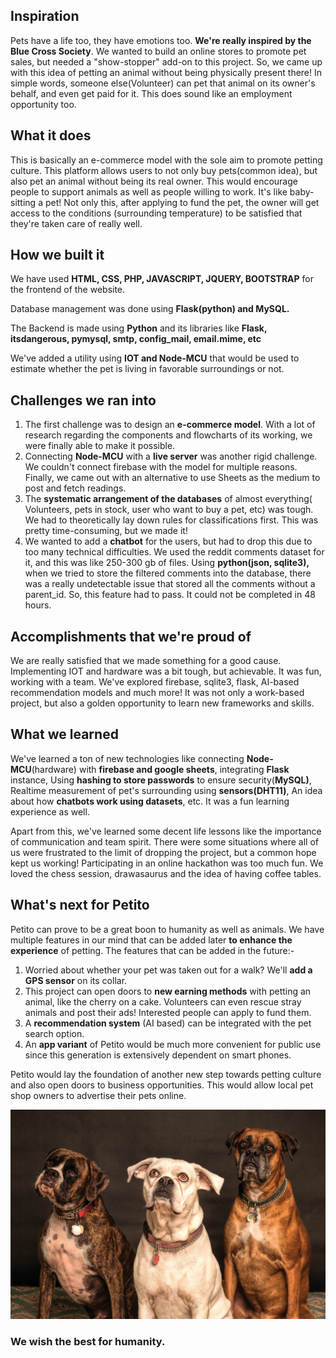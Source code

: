## Inspiration

Pets have a life too, they have emotions too. **We're really inspired by the Blue Cross Society**. We wanted to build an online stores to promote pet sales, but needed a "show-stopper" add-on to this project. So, we came up with this idea of petting an animal without being physically present there! In simple words, someone else(Volunteer) can pet that animal on its owner's behalf, and even get paid for it. This does sound like an employment opportunity too. 

## What it does

This is basically an e-commerce model with the sole aim to promote petting culture. This platform allows users to not only buy pets(common idea), but also pet an animal without being its real owner. This would encourage people to support animals as well as people willing to work. It's like baby-sitting a pet! Not only this, after applying to fund the pet, the owner will get access to the conditions (surrounding temperature) to be satisfied that they're taken care of really well.

## How we built it

We have used **HTML, CSS, PHP, JAVASCRIPT, JQUERY, BOOTSTRAP** for the frontend of the website. 

Database management was done using **Flask(python)  and MySQL.**

The Backend is made using **Python** and its libraries like **Flask, itsdangerous, pymysql, smtp, config_mail, email.mime, etc**

We've added a utility using **IOT and Node-MCU** that would be used to estimate whether the pet is living in favorable surroundings or not.

## Challenges we ran into

1. The first challenge was to design an **e-commerce model**. With a lot of research regarding the components and flowcharts of its working, we were finally able to make it possible.
2. Connecting **Node-MCU** with a **live server** was another rigid challenge. We couldn't connect firebase with the model for multiple reasons. Finally, we came out with an alternative to use Sheets as the medium to post and fetch readings.
3. The **systematic arrangement of the databases** of almost everything( Volunteers, pets in stock, user who want to buy a pet, etc) was tough. We had to theoretically lay down rules for classifications first. This was pretty time-consuming, but we made it!
4. We wanted to add a **chatbot** for the users, but had to drop this due to too many technical difficulties. We used the reddit comments dataset for it, and this was like 250-300 gb of files. Using **python(json, sqlite3),**  when we tried to store the filtered comments into the database, there was a really undetectable issue that stored all the comments without a parent_id. So, this feature had to pass. It could not be completed in 48 hours. 

## Accomplishments that we're proud of

We are really satisfied that we made something for a good cause. Implementing IOT and hardware was a bit tough, but achievable. It was fun, working with a team. We've explored firebase, sqlite3, flask, AI-based recommendation models and much more! It was not only a work-based project, but also a golden opportunity to learn new frameworks and skills.

## What we learned

We've learned a ton of new technologies like connecting **Node-MCU**(hardware) with **firebase and google sheets**, integrating **Flask** instance, Using **hashing to store passwords** to ensure security(**MySQL)**, Realtime measurement of pet's surrounding using **sensors(DHT11)**, An idea about how **chatbots work using datasets**, etc. It was a fun learning experience as well.

Apart from this, we've learned some decent life lessons like the importance of communication and team spirit. There were some situations where all of us were frustrated to the limit of dropping the project, but a common hope kept us working! Participating in an online hackathon was too much fun. We loved the chess session, drawasaurus and the idea of having coffee tables.

## What's next for Petito

Petito can prove to be a great boon  to humanity as well as animals. We have multiple features in our mind that can be added later **to enhance the experience** of petting.  The features that can be added in the future:-

1. Worried about whether your pet was taken out for a walk? We'll **add a GPS sensor** on its collar.
2. This project can open doors to **new earning methods** with petting an animal, like the cherry on a cake. Volunteers can even rescue stray animals and post their ads! Interested people can apply to fund them.
3. A **recommendation system** (AI based) can be integrated with the pet search option.
4. An **app variant** of Petito would be much more convenient for public use since this generation is extensively dependent on smart phones.

Petito would lay the foundation of another new step towards petting culture and also open doors to business opportunities. This would allow local pet shop owners to advertise their pets online. 

![Image](petitos.jpg)

### We wish the best for humanity.
